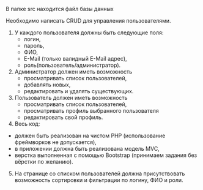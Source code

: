 В папке src находится файл базы данных

Необходимо написать CRUD для управления пользователями. 
1. У каждого пользователя должны быть следующие поля: 
    + логин,
    + пароль,
    + ФИО,
    + E-Mail (только валидный E-Mail адрес),
    + роль(пользователь/администратор). 
2. Администратор должен иметь возможность
    + просматривать список пользователей,
    + добавлять новых,
    + редактировать и удалять существующих. 
3. Пользователь должен иметь возможность
    + просматривать список пользователей,
    + просматривать профиль выбранного пользователя
    + редактировать свой профиль. 
4. Весь код: 
  + должен быть реализован на чистом PHP 
    (использование фреймворков не допускается), 
  + в приложении должна быть реализована модель MVC, 
  + верстка выполненная с помощью Bootstrap 
    (принимаем задания без вёрстки по желанию).
5. На странице со списком пользователей должна 
присутствовать возможность сортировки и фильтрации 
по логину, ФИО и роли.
